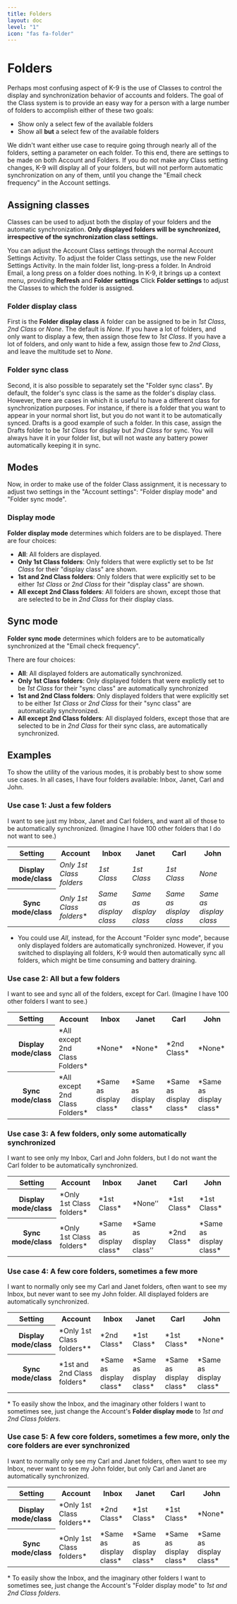```yaml
---
title: Folders 
layout: doc
level: "1"
icon: "fas fa-folder"
---
```


# Folders

Perhaps most confusing aspect of K-9 is the use of Classes to control the display and synchronization behavior of accounts and folders.  The goal of the Class system is to provide an easy way for a person with a large number of folders to accomplish either of these two goals:

* Show only a select few of the available folders
* Show all **but** a select few of the available folders

We didn't want either use case to require going through nearly all of the folders, setting a parameter on each folder.  To this end, there are settings to be made on both Account and Folders. If you do not make any Class setting changes, K-9 will display all of your folders, but will not perform automatic synchronization on any of them, until you change the "Email check frequency" in the Account settings.

## Assigning classes

Classes can be used to adjust both the display of your folders and the automatic synchronization. **Only displayed folders will be synchronized, irrespective of the synchronization class settings.**

You can adjust the Account Class settings through the normal Account Settings Activity.  To adjust the folder Class settings, use the new Folder Settings Activity. In the main folder list, long-press a folder. In Android Email, a long press on a folder does nothing. In K-9, it brings up a context menu, providing **Refresh** and **Folder settings** Click **Folder settings** to adjust the Classes to which the folder is assigned.

### Folder display class

First is the **Folder display class**  A folder can be assigned to be in *1st Class*, *2nd Class* or *None*. The default is *None*. If you have a lot of folders, and only want to display a few, then assign those few to *1st Class*. If you have a lot of folders, and only want to hide a few, assign those few to *2nd Class*, and leave the multitude set to *None*.

### Folder sync class

Second, it is also possible to separately set the "Folder sync class". By default, the folder's sync class is the same as the folder's display class. However, there are cases in which it is useful to have a different class for synchronization purposes. For instance, if there is a folder that you want to appear in your normal short list, but you do not want it to be automatically synced. Drafts is a good example of such a folder. In this case, assign the Drafts folder to be *1st Class* for display but *2nd Class* for sync. You will always have it in your folder list, but will not waste any battery power automatically keeping it in sync.

## Modes

Now, in order to make use of the folder Class assignment, it is necessary to adjust two settings in the "Account settings": "Folder display mode" and "Folder sync mode".

### Display mode

**Folder display mode** determines which folders are to be displayed.
There are four choices:

* **All**: All folders are displayed.
* **Only 1st Class folders**: Only folders that were explictly set to be *1st Class* for their "display class" are shown.
* **1st and 2nd Class folders**: Only folders that were explicitly set to be either *1st Class* or *2nd Class* for their "display class" are shown.
* **All except 2nd Class folders**: All folders are shown, except those that are selected to be in *2nd Class* for their display class.

## Sync mode

**Folder sync mode** determines which folders are to be automatically synchronized at the "Email check frequency".

There are four choices:

* **All**: All displayed folders are automatically synchronized.
* **Only 1st Class folders**: Only displayed folders that were explictly set to be *1st Class* for their "sync class" are automatically synchronized
* **1st and 2nd Class folders**: Only displayed folders that were explicitly set to be either *1st Class* or *2nd Class* for their "sync class" are automatically synchronized.
* **All except 2nd Class folders**: All displayed folders, except those that are selected to be in *2nd Class* for their sync class, are automatically synchronized.

## Examples

To show the utility of the various modes, it is probably best to show some use cases. In all cases, I have four folders available: Inbox, Janet, Carl and John.

### Use case 1: Just a few folders

I want to see just my Inbox, Janet and Carl folders, and want all of those to be automatically synchronized. (Imagine I have 100 other folders that I do not want to see.)

<table>
<tbody><tr>
<th>Setting</th>
<th>Account</th>
<th>Inbox</th>
<th>Janet</th>
<th>Carl</th>
<th>John</th>
</tr>
<tr>
<th>Display mode/class</th>
<td><i>Only 1st Class folders</i></td>
<td><i>1st Class</i></td>
<td><i>1st Class</i></td>
<td><i>1st Class</i></td>
<td><i>None</i></td>
</tr>
<tr>
<th>Sync mode/class</th>
<td><i>Only 1st Class folders</i>*</td>
<td><i>Same as display  class</i></td>
<td><i>Same as display class</i></td>
<td><i>Same as display class</i></td>
<td><i>Same as display class</i></td>
</tr>
</tbody></table>

- You could use *All*, instead, for the Account "Folder sync mode", because only displayed folders are automatically synchronized. However, if you switched to displaying all folders, K-9 would then automatically sync all folders, which might be time consuming and battery draining.

### Use case 2: All but a few folders

I want to see and sync all of the folders, except for Carl. (Imagine I have 100 other folders I want to see.)

<table>
<tbody>
<tr>
<th>Setting</th>
<th>Account</th>
<th>Inbox</th>
<th>Janet</th>
<th>Carl</th>
<th>John</th>
</tr>
<tr>
<th>Display mode/class</th>
<td>*All except 2nd Class Folders*</td>
<td>*None*</td>
<td>*None*</td>
<td>*2nd Class*</td>
<td>*None*</td>
</tr><tr>
<th>Sync mode/class</th>
<td>*All except 2nd Class Folders*</td>
<td>*Same as display class*</td>
<td>*Same as display class*</td>
<td>*Same as display class*</td>
<td>*Same as display class*</td>
</tr>
</tbody>
</table>


### Use case 3: A few folders, only some automatically synchronized

I want to see only my Inbox, Carl and John folders, but I do not want the Carl folder to be automatically synchronized.

<table>
<tbody>
<tr>
<th>Setting</th>
<th>Account</th>
<th>Inbox</th>
<th>Janet</th>
<th>Carl</th>
<th>John</th>
</tr>
<tr>
<th>Display mode/class</th>
<td>*Only 1st Class folders*</td>
<td>*1st Class*</td>
<td>*None’’</td>
<td>*1st Class*</td>
<td>*1st Class*</td>
</tr>
<tr>
<th>Sync mode/class</th>
<td>*Only 1st Class folders*</td>
<td>*Same as display class*</td>
<td>*Same as display class’’</td>
<td>*2nd Class*</td>
<td>*Same as display class*</td>
</tr>
</tbody>
</table>


### Use case 4: A few core folders, sometimes a few more

I want to normally only see my Carl and Janet folders, often want to see my Inbox, but never want to see my John folder.  All displayed folders are automatically synchronized.

<table>
<tbody>
<tr>
<th>Setting</th>
<th>Account</th>
<th>Inbox</th>
<th>Janet</th>
<th>Carl</th>
<th>John</th>
</tr>
<tr>
<th>Display mode/class</th>
<td>*Only 1st Class folders**</td>
<td>*2nd Class*</td>
<td>*1st Class*</td>
<td>*1st Class*</td>
<td>*None*</td>
</tr>
<tr>
<th>Sync mode/class</th>
<td>*1st and 2nd Class folders*</td>
<td>*Same as display class*</td>
<td>*Same as display class*</td>
<td>*Same as display class*</td>
<td>*Same as display class*</td>
</tr>
</tbody>
</table>


<nowiki>*</nowiki> To easily show the Inbox, and the imaginary other folders I want to sometimes see, just change the Account's **Folder display mode** to *1st and 2nd Class folders*.


### Use case 5: A few core folders, sometimes a few more, only the core folders are ever synchronized

I want to normally only see my Carl and Janet folders, often want to see my Inbox, never want to see my John folder, but only Carl and Janet are automatically synchronized.

<table>
<tbody>
<tr>
<th>Setting</th>
<th>Account</th>
<th>Inbox</th>
<th>Janet</th>
<th>Carl</th>
<th>John</th>
</tr>
<tr>
<th>Display mode/class</th>
<td>*Only 1st Class folders**</td>
<td>*2nd Class*</td>
<td>*1st Class*</td>
<td>*1st Class*</td>
<td>*None*</td>
</tr>
<tr>
<th>Sync mode/class</th>
<td>*Only 1st Class folders*</td>
<td>*Same as display class*</td>
<td>*Same as display class*</td>
<td>*Same as display class*</td>
<td>*Same as display class*</td>
</tr>
</tbody>
</table>

<nowiki>*</nowiki> To easily show the Inbox, and the imaginary other folders I want to sometimes see, just change the Account's "Folder display mode" to *1st and 2nd Class folders*.
